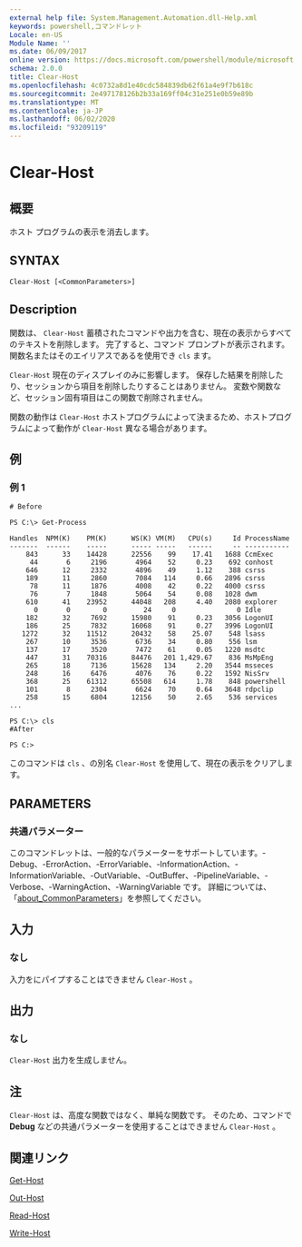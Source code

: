 ```yaml
---
external help file: System.Management.Automation.dll-Help.xml
keywords: powershell,コマンドレット
Locale: en-US
Module Name: ''
ms.date: 06/09/2017
online version: https://docs.microsoft.com/powershell/module/microsoft.powershell.core/clear-host?view=powershell-6&WT.mc_id=ps-gethelp
schema: 2.0.0
title: Clear-Host
ms.openlocfilehash: 4c0732a8d1e40cdc584839db62f61a4e9f7b618c
ms.sourcegitcommit: 2e497178126b2b33a169ff04c31e251e0b59e89b
ms.translationtype: MT
ms.contentlocale: ja-JP
ms.lasthandoff: 06/02/2020
ms.locfileid: "93209119"
---
```

# Clear-Host

## 概要

ホスト プログラムの表示を消去します。

## SYNTAX

```
Clear-Host [<CommonParameters>]
```

## Description

関数は、 `Clear-Host` 蓄積されたコマンドや出力を含む、現在の表示からすべてのテキストを削除します。 完了すると、コマンド プロンプトが表示されます。 関数名またはそのエイリアスであるを使用でき `cls` ます。

`Clear-Host` 現在のディスプレイのみに影響します。 保存した結果を削除したり、セッションから項目を削除したりすることはありません。 変数や関数など、セッション固有項目はこの関数で削除されません。

関数の動作は `Clear-Host` ホストプログラムによって決まるため、ホストプログラムによって動作が `Clear-Host` 異なる場合があります。

## 例

### 例 1

```
# Before

PS C:\> Get-Process

Handles  NPM(K)    PM(K)      WS(K) VM(M)   CPU(s)     Id ProcessName
-------  ------    -----      ----- -----   ------     -- -----------
    843      33    14428      22556    99    17.41   1688 CcmExec
     44       6     2196       4964    52     0.23    692 conhost
    646      12     2332       4896    49     1.12    388 csrss
    189      11     2860       7084   114     0.66   2896 csrss
     78      11     1876       4008    42     0.22   4000 csrss
     76       7     1848       5064    54     0.08   1028 dwm
    610      41    23952      44048   208     4.40   2080 explorer
      0       0        0         24     0               0 Idle
    182      32     7692      15980    91     0.23   3056 LogonUI
    186      25     7832      16068    91     0.27   3996 LogonUI
   1272      32    11512      20432    58    25.07    548 lsass
    267      10     3536       6736    34     0.80    556 lsm
    137      17     3520       7472    61     0.05   1220 msdtc
    447      31    70316      84476   201 1,429.67    836 MsMpEng
    265      18     7136      15628   134     2.20   3544 msseces
    248      16     6476       4076    76     0.22   1592 NisSrv
    368      25    61312      65508   614     1.78    848 powershell
    101       8     2304       6624    70     0.64   3648 rdpclip
    258      15     6804      12156    50     2.65    536 services
...

PS C:\> cls
#After

PS C:>
```

このコマンドは `cls` 、の別名 `Clear-Host` を使用して、現在の表示をクリアします。

## PARAMETERS

### 共通パラメーター
このコマンドレットは、一般的なパラメーターをサポートしています。-Debug、-ErrorAction、-ErrorVariable、-InformationAction、-InformationVariable、-OutVariable、-OutBuffer、-PipelineVariable、-Verbose、-WarningAction、-WarningVariable です。 詳細については、「[about_CommonParameters](https://go.microsoft.com/fwlink/?LinkID=113216)」を参照してください。

## 入力

### なし

入力をにパイプすることはできません `Clear-Host` 。

## 出力

### なし

`Clear-Host` 出力を生成しません。

## 注

`Clear-Host` は、高度な関数ではなく、単純な関数です。 そのため、コマンドで **Debug** などの共通パラメーターを使用することはできません `Clear-Host` 。

## 関連リンク

[Get-Host](../Microsoft.PowerShell.Utility/Get-Host.md)

[Out-Host](Out-Host.md)

[Read-Host](../Microsoft.PowerShell.Utility/Read-Host.md)

[Write-Host](../Microsoft.PowerShell.Utility/Write-Host.md)
